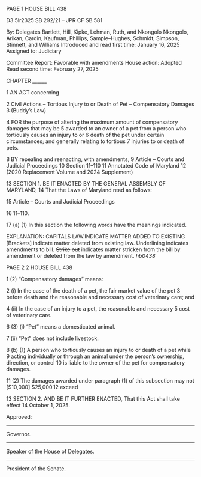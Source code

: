 PAGE 1
HOUSE BILL 438

D3 5lr2325
SB 292/21 – JPR CF SB 581

By: Delegates Bartlett, Hill, Kipke, Lehman, Ruth, ~~and~~ ~~Nkongolo~~ Nkongolo,
Arikan, Cardin, Kaufman, Phillips, Sample–Hughes, Schmidt, Simpson,
Stinnett, and Williams
Introduced and read first time: January 16, 2025
Assigned to: Judiciary

Committee Report: Favorable with amendments
House action: Adopted
Read second time: February 27, 2025

CHAPTER ______

1 AN ACT concerning

2 Civil Actions – Tortious Injury to or Death of Pet – Compensatory Damages
3 (Buddy’s Law)

4 FOR the purpose of altering the maximum amount of compensatory damages that may be
5 awarded to an owner of a pet from a person who tortiously causes an injury to or
6 death of the pet under certain circumstances; and generally relating to tortious
7 injuries to or death of pets.

8 BY repealing and reenacting, with amendments,
9 Article – Courts and Judicial Proceedings
10 Section 11–110
11 Annotated Code of Maryland
12 (2020 Replacement Volume and 2024 Supplement)

13 SECTION 1. BE IT ENACTED BY THE GENERAL ASSEMBLY OF MARYLAND,
14 That the Laws of Maryland read as follows:

15 Article – Courts and Judicial Proceedings

16 11–110.

17 (a) (1) In this section the following words have the meanings indicated.

EXPLANATION: CAPITALS LAW.INDICATE MATTER ADDED TO EXISTING
[Brackets] indicate matter deleted from existing law.
Underlining indicates amendments to bill.
~~Strike~~ ~~out~~ indicates matter stricken from the bill by amendment or deleted from the law by
amendment. *hb0438*

PAGE 2
2 HOUSE BILL 438

1 (2) “Compensatory damages” means:

2 (i) In the case of the death of a pet, the fair market value of the pet
3 before death and the reasonable and necessary cost of veterinary care; and

4 (ii) In the case of an injury to a pet, the reasonable and necessary
5 cost of veterinary care.

6 (3) (i) “Pet” means a domesticated animal.

7 (ii) “Pet” does not include livestock.

8 (b) (1) A person who tortiously causes an injury to or death of a pet while
9 acting individually or through an animal under the person’s ownership, direction, or control
10 is liable to the owner of the pet for compensatory damages.

11 (2) The damages awarded under paragraph (1) of this subsection may not
[$10,000] $25,000.12 exceed

13 SECTION 2. AND BE IT FURTHER ENACTED, That this Act shall take effect
14 October 1, 2025.

Approved:

________________________________________________________________________________
Governor.

________________________________________________________________________________
Speaker of the House of Delegates.

________________________________________________________________________________
President of the Senate.